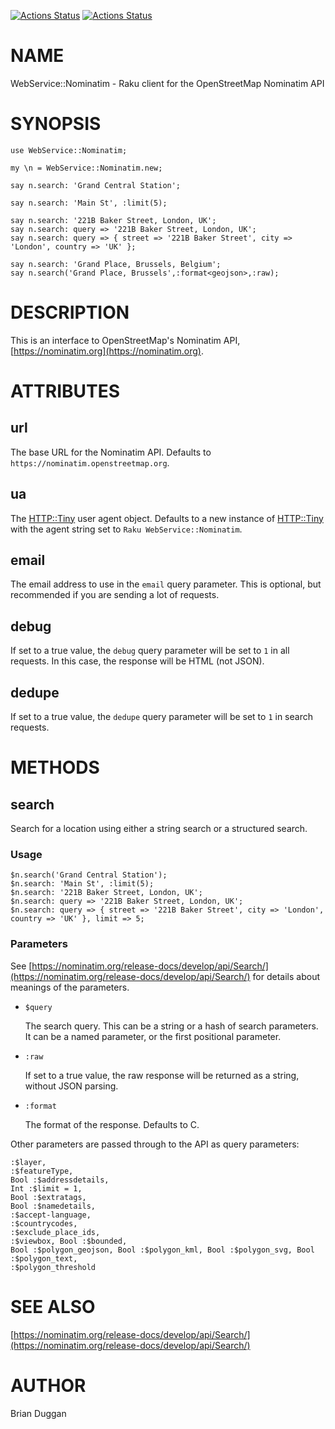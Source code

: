 [![Actions Status](https://github.com/bduggan/raku-webservice-nominatim/actions/workflows/linux.yml/badge.svg)](https://github.com/bduggan/raku-webservice-nominatim/actions/workflows/linux.yml)
[![Actions Status](https://github.com/bduggan/raku-webservice-nominatim/actions/workflows/macos.yml/badge.svg)](https://github.com/bduggan/raku-webservice-nominatim/actions/workflows/macos.yml)

NAME
====

WebService::Nominatim - Raku client for the OpenStreetMap Nominatim API

SYNOPSIS
========

    use WebService::Nominatim;

    my \n = WebService::Nominatim.new;

    say n.search: 'Grand Central Station';

    say n.search: 'Main St', :limit(5);

    say n.search: '221B Baker Street, London, UK';
    say n.search: query => '221B Baker Street, London, UK';
    say n.search: query => { street => '221B Baker Street', city => 'London', country => 'UK' };

    say n.search: 'Grand Place, Brussels, Belgium';
    say n.search('Grand Place, Brussels',:format<geojson>,:raw);

DESCRIPTION
===========

This is an interface to OpenStreetMap's Nominatim API, [https://nominatim.org](https://nominatim.org).

ATTRIBUTES
==========

url
---

The base URL for the Nominatim API. Defaults to `https://nominatim.openstreetmap.org`.

ua
--

The [HTTP::Tiny](HTTP::Tiny) user agent object. Defaults to a new instance of [HTTP::Tiny](HTTP::Tiny) with the agent string set to `Raku WebService::Nominatim`.

email
-----

The email address to use in the `email` query parameter. This is optional, but recommended if you are sending a lot of requests.

debug
-----

If set to a true value, the `debug` query parameter will be set to `1` in all requests. In this case, the response will be HTML (not JSON).

dedupe
------

If set to a true value, the `dedupe` query parameter will be set to `1` in search requests.

METHODS
=======

search
------

Search for a location using either a string search or a structured search. 

### Usage

    $n.search('Grand Central Station');
    $n.search: 'Main St', :limit(5);
    $n.search: '221B Baker Street, London, UK';
    $n.search: query => '221B Baker Street, London, UK';
    $n.search: query => { street => '221B Baker Street', city => 'London', country => 'UK' }, limit => 5;

### Parameters

See [https://nominatim.org/release-docs/develop/api/Search/](https://nominatim.org/release-docs/develop/api/Search/) for details about meanings of the parameters.

  * `$query`

    The search query. This can be a string or a hash of search parameters.
    It can be a named parameter, or the first positional parameter.

  * `:raw`

    If set to a true value, the raw response will be returned as a string, without JSON parsing.

  * `:format`

    The format of the response. Defaults to C<jsonv2>.

Other parameters are passed through to the API as query parameters:

    :$layer,
    :$featureType,
    Bool :$addressdetails,
    Int :$limit = 1,
    Bool :$extratags,
    Bool :$namedetails,
    :$accept-language,
    :$countrycodes,
    :$exclude_place_ids,
    :$viewbox, Bool :$bounded,
    Bool :$polygon_geojson, Bool :$polygon_kml, Bool :$polygon_svg, Bool :$polygon_text,
    :$polygon_threshold

SEE ALSO
========

[https://nominatim.org/release-docs/develop/api/Search/](https://nominatim.org/release-docs/develop/api/Search/)

AUTHOR
======

Brian Duggan

